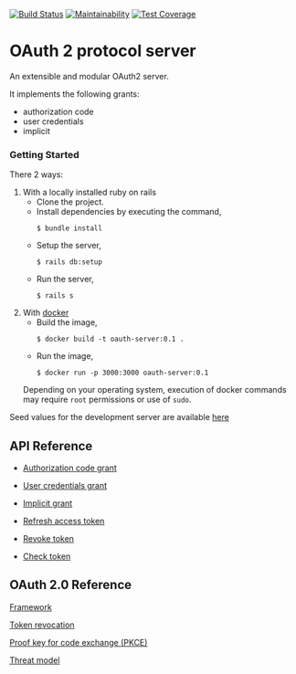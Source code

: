 [![Build Status](https://travis-ci.org/ngendah/oauth2-proto-server.svg?branch=master)](https://travis-ci.org/ngendah/oauth2-proto-server)
[![Maintainability](https://api.codeclimate.com/v1/badges/6600fbcd63dc5bdd2809/maintainability)](https://codeclimate.com/github/ngendah/oauth2-proto-server/maintainability)
[![Test Coverage](https://api.codeclimate.com/v1/badges/6600fbcd63dc5bdd2809/test_coverage)](https://codeclimate.com/github/ngendah/oauth2-proto-server/test_coverage)

OAuth 2 protocol server 
=======================
An extensible and modular OAuth2 server.

It implements the following grants:
* authorization code
* user credentials
* implicit

### Getting Started
There 2 ways:

1. With a locally installed ruby on rails
    * Clone the project.
    * Install dependencies by executing the command,
        ```
        $ bundle install
        ```
     * Setup the server,
        ```
        $ rails db:setup
        ```
     * Run the server,
        ```
        $ rails s
        ```
2. With [docker](www.docker.com)
    * Build the image,
        ```
        $ docker build -t oauth-server:0.1 .
        ```
    * Run the image,
        ```
        $ docker run -p 3000:3000 oauth-server:0.1
        ```
    Depending on your operating system, execution of docker commands may require `root` permissions or use of `sudo`.


Seed values for the development server are available [here](./db/seeds.rb)

## API Reference
* [Authorization code grant](./docs/authorization-code.md)

* [User credentials grant](./docs/user-credentials.md)

* [Implicit grant](./docs/implicit-grant.md)

* [Refresh access token](./docs/refresh-access-token.md)

* [Revoke token](./docs/revoke-token.md)

* [Check token](./docs/check-token.md)

## OAuth 2.0 Reference
[Framework](https://tools.ietf.org/html/rfc6749)

[Token revocation](https://tools.ietf.org/html/rfc7009)

[Proof key for code exchange (PKCE)](https://tools.ietf.org/html/rfc7636)

[Threat model](https://tools.ietf.org/html/rfc6819)